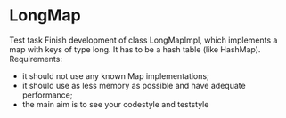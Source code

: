 # LongMap
Test task
Finish development of class LongMapImpl, which implements a map with keys of type long. It has to be a hash table (like HashMap). Requirements:
* it should not use any known Map implementations; 
* it should use as less memory as possible and have adequate performance;
* the main aim is to see your codestyle and teststyle 
